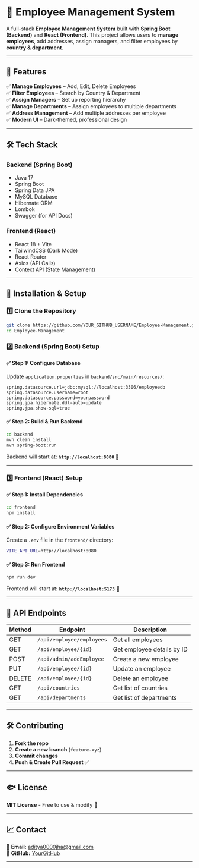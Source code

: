# 🏢 Employee Management System

A full-stack **Employee Management System** built with **Spring Boot (Backend)** and **React (Frontend)**. This project allows users to **manage employees**, add addresses, assign managers, and filter employees by **country & department**.

---

## 🚀 Features

✅ **Manage Employees** – Add, Edit, Delete Employees  
✅ **Filter Employees** – Search by Country & Department  
✅ **Assign Managers** – Set up reporting hierarchy  
✅ **Manage Departments** – Assign employees to multiple departments  
✅ **Address Management** – Add multiple addresses per employee  
✅ **Modern UI** – Dark-themed, professional design  

---

## 🛠️ Tech Stack

### **Backend (Spring Boot)**
- Java 17
- Spring Boot
- Spring Data JPA
- MySQL Database
- Hibernate ORM
- Lombok
- Swagger (for API Docs)

### **Frontend (React)**
- React 18 + Vite
- TailwindCSS (Dark Mode)
- React Router
- Axios (API Calls)
- Context API (State Management)

---

## 💂️ Installation & Setup

### **1️⃣ Clone the Repository**
```sh
git clone https://github.com/YOUR_GITHUB_USERNAME/Employee-Management.git
cd Employee-Management
```

### **2️⃣ Backend (Spring Boot) Setup**
#### ✅ **Step 1: Configure Database**
Update `application.properties` in `backend/src/main/resources/`:
```properties
spring.datasource.url=jdbc:mysql://localhost:3306/employeedb
spring.datasource.username=root
spring.datasource.password=yourpassword
spring.jpa.hibernate.ddl-auto=update
spring.jpa.show-sql=true
```

#### ✅ **Step 2: Build & Run Backend**
```sh
cd backend
mvn clean install
mvn spring-boot:run
```
Backend will start at: **`http://localhost:8080`** 🎡  

---

### **3️⃣ Frontend (React) Setup**
#### ✅ **Step 1: Install Dependencies**
```sh
cd frontend
npm install
```

#### ✅ **Step 2: Configure Environment Variables**
Create a `.env` file in the `frontend/` directory:
```sh
VITE_API_URL=http://localhost:8080
```

#### ✅ **Step 3: Run Frontend**
```sh
npm run dev
```
Frontend will start at: **`http://localhost:5173`** 🎡  

---

## 🔧 API Endpoints

| Method | Endpoint                     | Description                     |
|--------|------------------------------|---------------------------------|
| GET    | `/api/employee/employees`    | Get all employees              |
| GET    | `/api/employee/{id}`         | Get employee details by ID     |
| POST   | `/api/admin/addEmployee`     | Create a new employee          |
| PUT    | `/api/employee/{id}`         | Update an employee             |
| DELETE | `/api/employee/{id}`         | Delete an employee             |
| GET    | `/api/countries`             | Get list of countries          |
| GET    | `/api/departments`           | Get list of departments        |

---

## 🛠️ Contributing

1. **Fork the repo**
2. **Create a new branch** (`feature-xyz`)
3. **Commit changes**
4. **Push & Create Pull Request** ✅  

---

## 🐟 License

**MIT License** - Free to use & modify 🚀  

---

## 📈 Contact

📧 **Email:** aditya0000jha@gmail.com  
🔗 **GitHub:** [YourGitHub](https://github.com/YOUR_GITHUB_USERNAME)  

---

